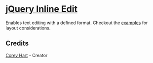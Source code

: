 [jQuery Inline Edit](http://www.codenothing.com/archives/jquery/inline-text-edit/)
========================

Enables text editing with a defined format. Checkout the [examples](http://github.com/codenothing/inline-edit/tree/master/demo/)
for layout considerations.

Credits
--------
[Corey Hart](http://www.codenothing.com) - Creator
